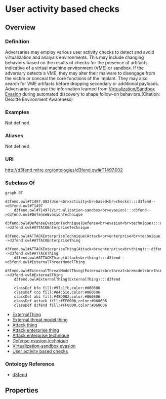 # User activity based checks

## Overview

### Definition
Adversaries may employ various user activity checks to detect and avoid virtualization and analysis environments. This may include changing behaviors based on the results of checks for the presence of artifacts indicative of a virtual machine environment (VME) or sandbox. If the adversary detects a VME, they may alter their malware to disengage from the victim or conceal the core functions of the implant. They may also search for VME artifacts before dropping secondary or additional payloads. Adversaries may use the information learned from [Virtualization/Sandbox Evasion](https://attack.mitre.org/techniques/T1497) during automated discovery to shape follow-on behaviors.(Citation: Deloitte Environment Awareness)

### Examples
Not defined.

### Aliases
Not defined.

### URI
http://d3fend.mitre.org/ontologies/d3fend.owl#T1497.002

### Subclass Of
```mermaid
graph BT
    d3fend.owl#T1497.002(User<br>activity<br>based<br>checks):::d3fend-->d3fend.owl#T1497
    d3fend.owl#T1497(Virtualization-sandbox<br>evasion):::d3fend-->d3fend.owl#DefenseEvasionTechnique
    d3fend.owl#DefenseEvasionTechnique(Defense<br>evasion<br>technique):::d3fend-->d3fend.owl#ATTACKEnterpriseTechnique
    d3fend.owl#ATTACKEnterpriseTechnique(Attack<br>enterprise<br>technique):::d3fend-->d3fend.owl#ATTACKEnterpriseThing
    d3fend.owl#ATTACKEnterpriseThing(Attack<br>enterprise<br>thing):::d3fend-->d3fend.owl#ATTACKThing
    d3fend.owl#ATTACKThing(Attack<br>thing):::d3fend-->d3fend.owl#ExternalThreatModelThing
    d3fend.owl#ExternalThreatModelThing(External<br>threat<br>model<br>thing):::d3fend-->d3fend.owl#ExternalThing
    d3fend.owl#ExternalThing(ExternalThing):::d3fend
    
    classDef bfo fill:#97c1fb,color:#060606
    classDef cco fill:#e4c51e,color:#060606
    classDef abi fill:#48DD82,color:#060606
    classDef attack fill:#FF0000,color:#060606
    classDef d3fend fill:#FF0000,color:#060606
```

- [ExternalThing](/docs/ontology/reference/model/ExternalThing/ExternalThing.md)
- [External threat model thing](/docs/ontology/reference/model/ExternalThing/External%20threat%20model%20thing/External%20threat%20model%20thing.md)
- [Attack thing](/docs/ontology/reference/model/ExternalThing/External%20threat%20model%20thing/Attack%20thing/Attack%20thing.md)
- [Attack enterprise thing](/docs/ontology/reference/model/ExternalThing/External%20threat%20model%20thing/Attack%20thing/Attack%20enterprise%20thing/Attack%20enterprise%20thing.md)
- [Attack enterprise technique](/docs/ontology/reference/model/ExternalThing/External%20threat%20model%20thing/Attack%20thing/Attack%20enterprise%20thing/Attack%20enterprise%20technique/Attack%20enterprise%20technique.md)
- [Defense evasion technique](/docs/ontology/reference/model/ExternalThing/External%20threat%20model%20thing/Attack%20thing/Attack%20enterprise%20thing/Attack%20enterprise%20technique/Defense%20evasion%20technique/Defense%20evasion%20technique.md)
- [Virtualization-sandbox evasion](/docs/ontology/reference/model/ExternalThing/External%20threat%20model%20thing/Attack%20thing/Attack%20enterprise%20thing/Attack%20enterprise%20technique/Defense%20evasion%20technique/Virtualization-sandbox%20evasion/Virtualization-sandbox%20evasion.md)
- [User activity based checks](/docs/ontology/reference/model/ExternalThing/External%20threat%20model%20thing/Attack%20thing/Attack%20enterprise%20thing/Attack%20enterprise%20technique/Defense%20evasion%20technique/Virtualization-sandbox%20evasion/User%20activity%20based%20checks/User%20activity%20based%20checks.md)


### Ontology Reference
- [d3fend](http://d3fend.mitre.org/ontologies/d3fend.owl#)

## Properties
